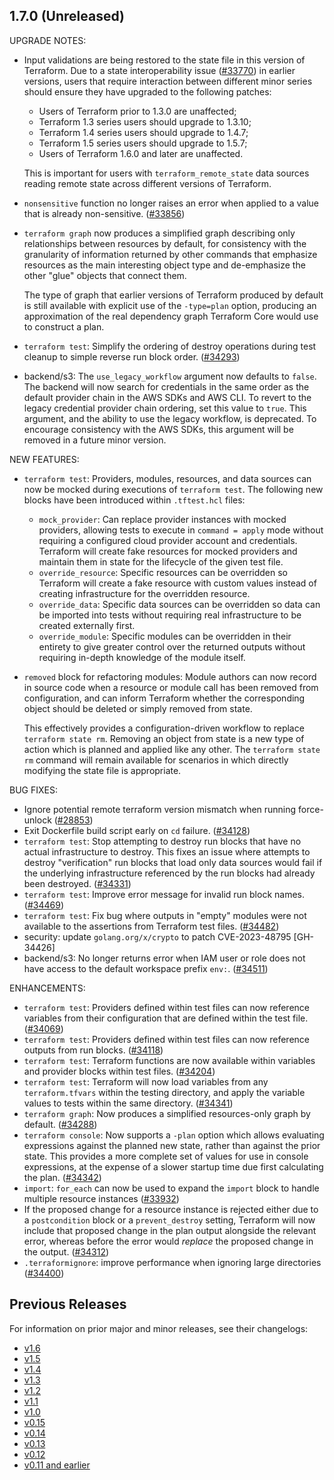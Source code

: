 ## 1.7.0 (Unreleased)

UPGRADE NOTES:

* Input validations are being restored to the state file in this version of Terraform. Due to a state interoperability issue ([#33770](https://github.com/hashicorp/terraform/issues/33770)) in earlier versions, users that require interaction between different minor series should ensure they have upgraded to the following patches:
    * Users of Terraform prior to 1.3.0 are unaffected;
    * Terraform 1.3 series users should upgrade to 1.3.10;
    * Terraform 1.4 series users should upgrade to 1.4.7;
    * Terraform 1.5 series users should upgrade to 1.5.7;
    * Users of Terraform 1.6.0 and later are unaffected.
 
  This is important for users with `terraform_remote_state` data sources reading remote state across different versions of Terraform.
* `nonsensitive` function no longer raises an error when applied to a value that is already non-sensitive. ([#33856](https://github.com/hashicorp/terraform/issues/33856))
* `terraform graph` now produces a simplified graph describing only relationships between resources by default, for consistency with the granularity of information returned by other commands that emphasize resources as the main interesting object type and de-emphasize the other "glue" objects that connect them.

    The type of graph that earlier versions of Terraform produced by default is still available with explicit use of the `-type=plan` option, producing an approximation of the real dependency graph Terraform Core would use to construct a plan.
* `terraform test`: Simplify the ordering of destroy operations during test cleanup to simple reverse run block order. ([#34293](https://github.com/hashicorp/terraform/issues/34293))

* backend/s3: The `use_legacy_workflow` argument now defaults to `false`. The backend will now search for credentials in the same order as the default provider chain in the AWS SDKs and AWS CLI. To revert to the legacy credential provider chain ordering, set this value to `true`. This argument, and the ability to use the legacy workflow, is deprecated. To encourage consistency with the AWS SDKs, this argument will be removed in a future minor version.

NEW FEATURES:

* `terraform test`: Providers, modules, resources, and data sources can now be mocked during executions of `terraform test`. The following new blocks have been introduced within `.tftest.hcl` files:

    * `mock_provider`: Can replace provider instances with mocked providers, allowing tests to execute in `command = apply` mode without requiring a configured cloud provider account and credentials. Terraform will create fake resources for mocked providers and maintain them in state for the lifecycle of the given test file.
    * `override_resource`: Specific resources can be overridden so Terraform will create a fake resource with custom values instead of creating infrastructure for the overridden resource.
    * `override_data`: Specific data sources can be overridden so data can be imported into tests without requiring real infrastructure to be created externally first.
    * `override_module`: Specific modules can be overridden in their entirety to give greater control over the returned outputs without requiring in-depth knowledge of the module itself.
 
* `removed` block for refactoring modules: Module authors can now record in source code when a resource or module call has been removed from configuration, and can inform Terraform whether the corresponding object should be deleted or simply removed from state.
  
  This effectively provides a configuration-driven workflow to replace `terraform state rm`. Removing an object from state is a new type of action which is planned and applied like any other. The `terraform state rm` command will remain available for scenarios in which directly modifying the state file is appropriate.

BUG FIXES:

* Ignore potential remote terraform version mismatch when running force-unlock ([#28853](https://github.com/hashicorp/terraform/issues/28853))
* Exit Dockerfile build script early on `cd` failure. ([#34128](https://github.com/hashicorp/terraform/issues/34128))
* `terraform test`: Stop attempting to destroy run blocks that have no actual infrastructure to destroy. This fixes an issue where attempts to destroy "verification" run blocks that load only data sources would fail if the underlying infrastructure referenced by the run blocks had already been destroyed. ([#34331](https://github.com/hashicorp/terraform/pull/34331))
* `terraform test`: Improve error message for invalid run block names. ([#34469](https://github.com/hashicorp/terraform/pull/34469))
* `terraform test`: Fix bug where outputs in "empty" modules were not available to the assertions from Terraform test files. ([#34482](https://github.com/hashicorp/terraform/pull/34482))
* security: update `golang.org/x/crypto` to patch CVE-2023-48795 [GH-34426]
* backend/s3: No longer returns error when IAM user or role does not have access to the default workspace prefix `env:`. ([#34511](https://github.com/hashicorp/terraform/pull/34511))

ENHANCEMENTS:

* `terraform test`: Providers defined within test files can now reference variables from their configuration that are defined within the test file. ([#34069](https://github.com/hashicorp/terraform/issues/34069))
* `terraform test`: Providers defined within test files can now reference outputs from run blocks. ([#34118](https://github.com/hashicorp/terraform/issues/34118))
* `terraform test`: Terraform functions are now available within variables and provider blocks within test files. ([#34204](https://github.com/hashicorp/terraform/issues/34204))
* `terraform test`: Terraform will now load variables from any `terraform.tfvars` within the testing directory, and apply the variable values to tests within the same directory. ([#34341](https://github.com/hashicorp/terraform/pull/34341))
* `terraform graph`: Now produces a simplified resources-only graph by default. ([#34288](https://github.com/hashicorp/terraform/pull/34288))
* `terraform console`: Now supports a `-plan` option which allows evaluating expressions against the planned new state, rather than against the prior state. This provides a more complete set of values for use in console expressions, at the expense of a slower startup time due first calculating the plan. ([#34342](https://github.com/hashicorp/terraform/issues/34342))
* `import`: `for_each` can now be used to expand the `import` block to handle multiple resource instances ([#33932](https://github.com/hashicorp/terraform/issues/33932))
* If the proposed change for a resource instance is rejected either due to a `postcondition` block or a `prevent_destroy` setting, Terraform will now include that proposed change in the plan output alongside the relevant error, whereas before the error would _replace_ the proposed change in the output. ([#34312](https://github.com/hashicorp/terraform/issues/34312))
* `.terraformignore`: improve performance when ignoring large directories ([#34400](https://github.com/hashicorp/terraform/pull/34400))

## Previous Releases

For information on prior major and minor releases, see their changelogs:

* [v1.6](https://github.com/hashicorp/terraform/blob/v1.6/CHANGELOG.md)
* [v1.5](https://github.com/hashicorp/terraform/blob/v1.5/CHANGELOG.md)
* [v1.4](https://github.com/hashicorp/terraform/blob/v1.4/CHANGELOG.md)
* [v1.3](https://github.com/hashicorp/terraform/blob/v1.3/CHANGELOG.md)
* [v1.2](https://github.com/hashicorp/terraform/blob/v1.2/CHANGELOG.md)
* [v1.1](https://github.com/hashicorp/terraform/blob/v1.1/CHANGELOG.md)
* [v1.0](https://github.com/hashicorp/terraform/blob/v1.0/CHANGELOG.md)
* [v0.15](https://github.com/hashicorp/terraform/blob/v0.15/CHANGELOG.md)
* [v0.14](https://github.com/hashicorp/terraform/blob/v0.14/CHANGELOG.md)
* [v0.13](https://github.com/hashicorp/terraform/blob/v0.13/CHANGELOG.md)
* [v0.12](https://github.com/hashicorp/terraform/blob/v0.12/CHANGELOG.md)
* [v0.11 and earlier](https://github.com/hashicorp/terraform/blob/v0.11/CHANGELOG.md)
